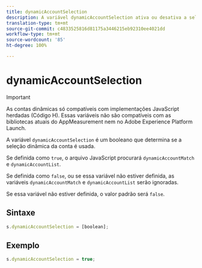 ```yaml
---
title: dynamicAccountSelection
description: A variável dynamicAccountSelection ativa ou desativa a seleção de conta dinâmica.
translation-type: tm+mt
source-git-commit: c4833525816d81175a3446215eb92310ee4021dd
workflow-type: tm+mt
source-wordcount: '85'
ht-degree: 100%

---
```



# dynamicAccountSelection

>[!IMPORTANT]
>
>As contas dinâmicas só compatíveis com implementações JavaScript herdadas (Código H). Essas variáveis não são compatíveis com as bibliotecas atuais do AppMeasurement nem no Adobe Experience Platform Launch.

A variável `dynamicAccountSelection` é um booleano que determina se a seleção dinâmica da conta é usada.

Se definida como `true`, o arquivo JavaScript procurará `dynamicAccountMatch` e `dynamicAccountList`.

Se definida como `false`, ou se essa variável não estiver definida, as variáveis `dynamicAccountMatch` e `dynamicAccountList` serão ignoradas.

Se essa variável não estiver definida, o valor padrão será `false`.

## Sintaxe

```js
s.dynamicAccountSelection = [boolean];
```

## Exemplo

```js
s.dynamicAccountSelection = true;
```
